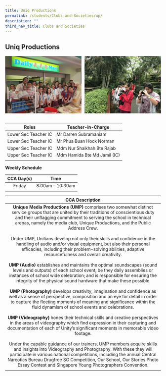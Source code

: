 ```yaml
---
title: Uniq Productions
permalink: /students/Clubs-and-Societies/up/
description: ""
third_nav_title: Clubs and Societies
---
```

## Uniq Productions

<img src="/images/unique_prod1.jpg" style="width:49%" align="left">
<img src="/images/unique_prod2.jpg" style="width:49%" align="right">
<br clear="left"><br>

| **Roles** | **Teacher-in-Charge** |
|:---:|---|
| Lower Sec Teacher IC | Mr Darren Subramaniam |
| Lower Sec Teacher IC | Mr Phua Buan Hock Norman |
| Upper Sec Teacher IC | Mdm Nur Shaikhah Bte Rajab |
| Upper Sec Teacher IC | Mdm Hamida Bte Md Jamil (IC)  |
|  |  |

**Weekly Schedule**

| **CCA Day(s)** | **Time** |
|:---:|---|
| Friday | 8:00am – 10:30am |
|  |  |

| **CCA Description** |
|:---:|
| **Unique Media Productions (UMP)**&nbsp;comprises two somewhat distinct service groups that are united by their traditions of conscientious duty and their unflagging commitment to serving the school in technical arenas, namely the media club, Unique Productions, and the Public Address Crew.  <br><br>Under UMP, Unitians develop not only their skills and confidence in the handling of audio and/or visual equipment, but also their personal efficacies, including their problem-solving abilities, adaptive resourcefulness and overall creativity.  <br><br>**UMP (Audio)**&nbsp;establishes and maintains the optimal soundscapes (sound levels and outputs) of each school event, be they daily assemblies or instances of school wide celebration; and is responsible for ensuring the integrity of the physical sound hardware that make these possible.  <br><br>**UMP (Photography)**&nbsp;develops creativity, imagination and confidence as well as a sense of perspective, composition and an eye for detail in order to capture the fleeting moments of meaning and significance within the fluid dynamism of school events and celebrations.  <br><br>**UMP (Videography)**&nbsp;hones their technical skills and creative perspectives in the areas of videography which find expression in their capturing and documentation of each of Unity’s significant moments in memorable video footage.  <br><br>Under the capable guidance of our trainers, UMP members acquire skills and insights into Videography and Photography. With these they will participate in various national competitions, including the annual Central Narcotics Bureau Drugfree SG Competition, Our School, Our Stories Photo Essay Contest and Singapore Young Photographers Convention. |
|  |